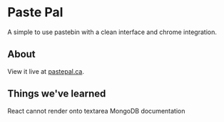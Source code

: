 # Paste Pal

A simple to use pastebin with a clean interface and chrome integration.

## About

View it live at [pastepal.ca](https://pastepal.ca).

## Things we've learned

React cannot render onto textarea
MongoDB documentation
